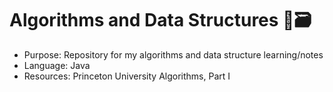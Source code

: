 # Algorithms and Data Structures 👾🗃️

- Purpose: Repository for my algorithms and data structure learning/notes
- Language: Java
- Resources: Princeton University Algorithms, Part I

